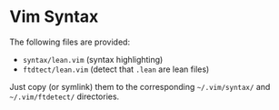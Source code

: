# Vim Syntax

The following files are provided:

- `syntax/lean.vim` (syntax highlighting)
- `ftdtect/lean.vim` (detect that `.lean` are lean files)

Just copy (or symlink) them to the corresponding `~/.vim/syntax/` and
`~/.vim/ftdetect/` directories.
